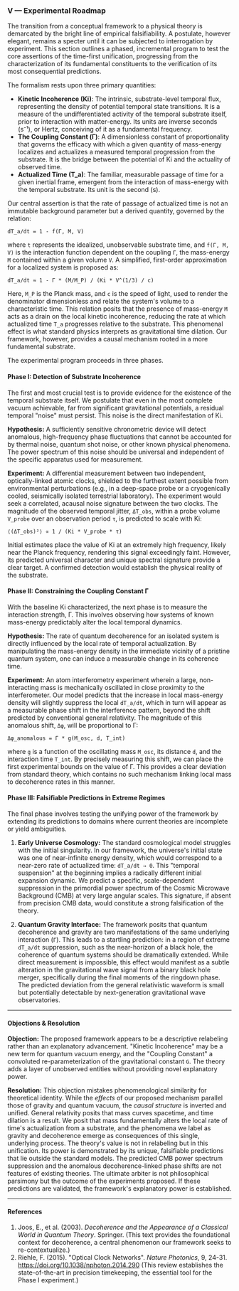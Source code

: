 ### V — Experimental Roadmap

The transition from a conceptual framework to a physical theory is demarcated by the bright line of empirical falsifiability. A postulate, however elegant, remains a specter until it can be subjected to interrogation by experiment. This section outlines a phased, incremental program to test the core assertions of the time-first unification, progressing from the characterization of its fundamental constituents to the verification of its most consequential predictions.

The formalism rests upon three primary quantities:

*   **Kinetic Incoherence (Ki)**: The intrinsic, substrate-level temporal flux, representing the density of potential temporal state transitions. It is a measure of the undifferentiated activity of the temporal substrate itself, prior to interaction with matter-energy. Its units are inverse seconds (s⁻¹), or Hertz, conceiving of it as a fundamental frequency.
*   **The Coupling Constant (Γ)**: A dimensionless constant of proportionality that governs the efficacy with which a given quantity of mass-energy localizes and actualizes a measured temporal progression from the substrate. It is the bridge between the potential of Ki and the actuality of observed time.
*   **Actualized Time (T_a)**: The familiar, measurable passage of time for a given inertial frame, emergent from the interaction of mass-energy with the temporal substrate. Its unit is the second (s).

Our central assertion is that the rate of passage of actualized time is not an immutable background parameter but a derived quantity, governed by the relation:

`dT_a/dt = 1 - f(Γ, M, V)`

where `t` represents the idealized, unobservable substrate time, and `f(Γ, M, V)` is the interaction function dependent on the coupling `Γ`, the mass-energy `M` contained within a given volume `V`. A simplified, first-order approximation for a localized system is proposed as:

`dT_a/dt ≈ 1 - Γ * (M/M_P) / (Ki * V^(1/3) / c)`

Here, `M_P` is the Planck mass, and `c` is the speed of light, used to render the denominator dimensionless and relate the system's volume to a characteristic time. This relation posits that the presence of mass-energy `M` acts as a drain on the local kinetic incoherence, reducing the rate at which actualized time `T_a` progresses relative to the substrate. This phenomenal effect is what standard physics interprets as gravitational time dilation. Our framework, however, provides a causal mechanism rooted in a more fundamental substrate.

The experimental program proceeds in three phases.

#### Phase I: Detection of Substrate Incoherence

The first and most crucial test is to provide evidence for the existence of the temporal substrate itself. We postulate that even in the most complete vacuum achievable, far from significant gravitational potentials, a residual temporal "noise" must persist. This noise is the direct manifestation of Ki.

**Hypothesis:** A sufficiently sensitive chronometric device will detect anomalous, high-frequency phase fluctuations that cannot be accounted for by thermal noise, quantum shot noise, or other known physical phenomena. The power spectrum of this noise should be universal and independent of the specific apparatus used for measurement.

**Experiment:** A differential measurement between two independent, optically-linked atomic clocks, shielded to the furthest extent possible from environmental perturbations (e.g., in a deep-space probe or a cryogenically cooled, seismically isolated terrestrial laboratory). The experiment would seek a correlated, acausal noise signature between the two clocks. The magnitude of the observed temporal jitter, `ΔT_obs`, within a probe volume `V_probe` over an observation period `τ`, is predicted to scale with Ki:

`⟨(ΔT_obs)²⟩ ∝ 1 / (Ki * V_probe * τ)`

Initial estimates place the value of Ki at an extremely high frequency, likely near the Planck frequency, rendering this signal exceedingly faint. However, its predicted universal character and unique spectral signature provide a clear target. A confirmed detection would establish the physical reality of the substrate.

#### Phase II: Constraining the Coupling Constant Γ

With the baseline Ki characterized, the next phase is to measure the interaction strength, Γ. This involves observing how systems of known mass-energy predictably alter the local temporal dynamics.

**Hypothesis:** The rate of quantum decoherence for an isolated system is directly influenced by the local rate of temporal actualization. By manipulating the mass-energy density in the immediate vicinity of a pristine quantum system, one can induce a measurable change in its coherence time.

**Experiment:** An atom interferometry experiment wherein a large, non-interacting mass is mechanically oscillated in close proximity to the interferometer. Our model predicts that the increase in local mass-energy density will slightly suppress the local `dT_a/dt`, which in turn will appear as a measurable phase shift in the interference pattern, beyond the shift predicted by conventional general relativity. The magnitude of this anomalous shift, `Δφ`, will be proportional to Γ:

`Δφ_anomalous = Γ * g(M_osc, d, T_int)`

where `g` is a function of the oscillating mass `M_osc`, its distance `d`, and the interaction time `T_int`. By precisely measuring this shift, we can place the first experimental bounds on the value of Γ. This provides a clear deviation from standard theory, which contains no such mechanism linking local mass to decoherence rates in this manner.

#### Phase III: Falsifiable Predictions in Extreme Regimes

The final phase involves testing the unifying power of the framework by extending its predictions to domains where current theories are incomplete or yield ambiguities.

1.  **Early Universe Cosmology:** The standard cosmological model struggles with the initial singularity. In our framework, the universe's initial state was one of near-infinite energy density, which would correspond to a near-zero rate of actualized time: `dT_a/dt → 0`. This "temporal suspension" at the beginning implies a radically different initial expansion dynamic. We predict a specific, scale-dependent suppression in the primordial power spectrum of the Cosmic Microwave Background (CMB) at very large angular scales. This signature, if absent from precision CMB data, would constitute a strong falsification of the theory.

2.  **Quantum Gravity Interface:** The framework posits that quantum decoherence and gravity are two manifestations of the same underlying interaction (`Γ`). This leads to a startling prediction: in a region of extreme `dT_a/dt` suppression, such as the near-horizon of a black hole, the coherence of quantum systems should be dramatically extended. While direct measurement is impossible, this effect would manifest as a subtle alteration in the gravitational wave signal from a binary black hole merger, specifically during the final moments of the ringdown phase. The predicted deviation from the general relativistic waveform is small but potentially detectable by next-generation gravitational wave observatories.

---

#### Objections & Resolution

**Objection:** The proposed framework appears to be a descriptive relabeling rather than an explanatory advancement. "Kinetic Incoherence" may be a new term for quantum vacuum energy, and the "Coupling Constant" a convoluted re-parameterization of the gravitational constant `G`. The theory adds a layer of unobserved entities without providing novel explanatory power.

**Resolution:** This objection mistakes phenomenological similarity for theoretical identity. While the *effects* of our proposed mechanism parallel those of gravity and quantum vacuum, the *causal structure* is inverted and unified. General relativity posits that mass curves spacetime, and time dilation is a result. We posit that mass fundamentally alters the local rate of time's actualization from a substrate, and the phenomena we label as gravity and decoherence emerge as consequences of this single, underlying process. The theory's value is not in relabeling but in this unification. Its power is demonstrated by its unique, falsifiable predictions that lie outside the standard models. The predicted CMB power spectrum suppression and the anomalous decoherence-linked phase shifts are not features of existing theories. The ultimate arbiter is not philosophical parsimony but the outcome of the experiments proposed. If these predictions are validated, the framework's explanatory power is established.

---

#### References

1.  Joos, E., et al. (2003). *Decoherence and the Appearance of a Classical World in Quantum Theory*. Springer. (This text provides the foundational context for decoherence, a central phenomenon our framework seeks to re-contextualize.)
2.  Riehle, F. (2015). "Optical Clock Networks". *Nature Photonics*, 9, 24-31. https://doi.org/10.1038/nphoton.2014.290 (This review establishes the state-of-the-art in precision timekeeping, the essential tool for the Phase I experiment.)